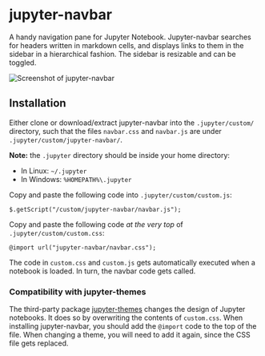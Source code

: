 # jupyter-navbar
A handy navigation pane for Jupyter Notebook.
Jupyter-navbar searches for headers written in markdown cells, and displays links to them in the sidebar in a hierarchical fashion. The sidebar is resizable and can be toggled.

![Screenshot of jupyter-navbar](https://raw.githubusercontent.com/shoval/jupyter-navbar/master/screenshots/navbar_screenshot.png)

## Installation 

Either clone or download/extract jupyter-navbar into the `.jupyter/custom/` directory, such that the files `navbar.css` and `navbar.js` are under `.jupyter/custom/jupyter-navbar/`.

__Note:__ the `.jupyter` directory should be inside your home directory:
* In Linux: `~/.jupyter`
* In Windows: `%HOMEPATH%\.jupyter`

Copy and paste the following code into `.jupyter/custom/custom.js`:

    $.getScript("/custom/jupyter-navbar/navbar.js");

Copy and paste the following code _at the very top_ of `.jupyter/custom/custom.css`:

    @import url("jupyter-navbar/navbar.css");

The code in `custom.css` and `custom.js` gets automatically executed when a notebook is loaded. In turn, the navbar code gets called.

### Compatibility with jupyter-themes

The third-party package [jupyter-themes](https://github.com/dunovank/jupyter-themes) changes the design of Jupyter notebooks. It does so by overwriting the contents of `custom.css`. When installing jupyter-navbar, you should add the `@import` code to the top of the file. When changing a theme, you will need to add it again, since the CSS file gets replaced.
